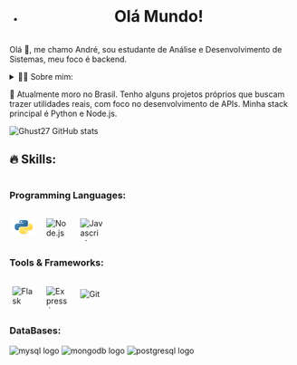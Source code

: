 <!-- Título -->
<div id="user-content-toc">
  <ul align="center">
    <li><h1 style="display: inline-block">Olá Mundo!</h1></li>
  </ul>
</div>

<!-- Apresentação -->
<p>
  Olá 👋, me chamo André, sou estudante de Análise e Desenvolvimento de Sistemas, meu foco é backend.
</p>

<!-- Dropdown -->
<details>
  <summary>👨‍💻 Sobre mim:</summary>
</details>

<!-- Conteúdo adicional -->
<p>💬 Atualmente moro no Brasil. Tenho alguns projetos próprios que buscam trazer utilidades reais, com foco no desenvolvimento de APIs. Minha stack principal é Python e Node.js.</p>

<!-- GithubStats -->
<img src="https://github-readme-stats.vercel.app/api?username=Ghust27&show_icons=true&theme=dark" alt="Ghust27 GitHub stats" />

## 🔥 Skills:
<!-- Skills: Programming Languages -->
<div style="display: flex; flex-wrap: wrap; gap: 10px;">
  <h3 style="flex-basis: 100%;">Programming Languages:</h3>
  <img align="center" alt="Python" height="30" width="40" src="https://raw.githubusercontent.com/devicons/devicon/master/icons/python/python-original.svg" style="margin: 5px;">
  <img align="center" alt="Node.js" height="40" width="40" src="https://cdn.jsdelivr.net/gh/devicons/devicon/icons/nodejs/nodejs-original.svg" style="margin: 5px;">
  <img align="center" alt="Javascript" height="40" width="40" src="https://devicon-website.vercel.app/api/javascript/original.svg" style="margin: 5px;">

</div>


<!-- Skills: Tools & Frameworks -->
<div style="display: flex; flex-wrap: wrap; gap: 10px; align-items: center;">
  <h3 style="flex-basis: 100%;">Tools & Frameworks:</h3>
  <img alt="Flask" height="40" width="40" src="https://cdn.jsdelivr.net/gh/devicons/devicon/icons/flask/flask-original.svg" style="margin: 5px; vertical-align: middle; margin-top: 6px;">
  <img alt="Express.js" height="40" width="40" <img src="https://devicon-website.vercel.app/api/express/original.svg" style="margin: 5px; vertical-align: middle; margin-top: 6px;">
  <img alt="Git" height="30" width="40" src="https://cdn.jsdelivr.net/gh/devicons/devicon/icons/git/git-original.svg" style="margin: 5px; vertical-align: middle;">
  
</div>


<!-- Skills: Databases -->
<div style="flex-basis: 48%;">
  <h3>DataBases:</h3>
  <img src="https://cdn.jsdelivr.net/gh/devicons/devicon/icons/mysql/mysql-original.svg" height="40" alt="mysql logo" />
  <img src="https://devicon-website.vercel.app/api/mongodb/plain-wordmark.svg" height="40" alt="mongodb logo">
  <img src="https://devicon-website.vercel.app/api/postgresql/original.svg" height="40" alt="postgresql logo">

          
          
</div>


